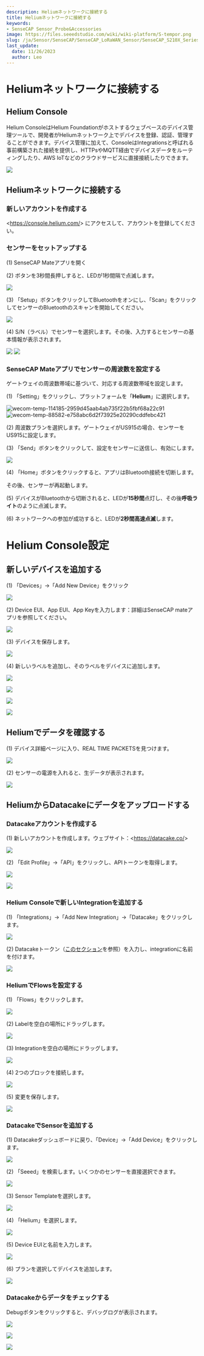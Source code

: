 ```yaml
---
description: Heliumネットワークに接続する
title: Heliumネットワークに接続する
keywords:
- SenseCAP Sensor_Probe&Accessories
image: https://files.seeedstudio.com/wiki/wiki-platform/S-tempor.png
slug: /ja/Sensor/SenseCAP/SenseCAP_LoRaWAN_Sensor/SenseCAP_S210X_Series/tutorial/How-to-Connect-SenseCAP-S210X-to-Helium-Network
last_update:
  date: 11/26/2023
  author: Leo
---
```


# Heliumネットワークに接続する

## Helium Console

Helium ConsoleはHelium Foundationがホストするウェブベースのデバイス管理ツールで、開発者がHeliumネットワーク上でデバイスを登録、認証、管理することができます。デバイス管理に加えて、ConsoleはIntegrationsと呼ばれる事前構築された接続を提供し、HTTPsやMQTT経由でデバイスデータをルーティングしたり、AWS IoTなどのクラウドサービスに直接接続したりできます。

![](https://files.seeedstudio.com/wiki/SenseCAPS210X/Helium_Network/003.png)

## Heliumネットワークに接続する

### 新しいアカウントを作成する

&lt;https://console.helium.com/&gt; にアクセスして、アカウントを登録してください。

### センサーをセットアップする

(1) SenseCAP Mateアプリを開く

(2) ボタンを3秒間長押しすると、LEDが1秒間隔で点滅します。

![](https://files.seeedstudio.com/wiki/SenseCAPS210X/Helium_Network/004.png)

(3) 「Setup」ボタンをクリックしてBluetoothをオンにし、「Scan」をクリックしてセンサーのBluetoothのスキャンを開始してください。

![](https://files.seeedstudio.com/wiki/SenseCAPS210X/Helium_Network/005.png)

(4) S/N（ラベル）でセンサーを選択します。その後、入力するとセンサーの基本情報が表示されます。

![](https://files.seeedstudio.com/wiki/SenseCAPS210X/Helium_Network/006.png)       ![](https://files.seeedstudio.com/wiki/SenseCAPS210X/Helium_Network/007.png)

### SenseCAP Mateアプリでセンサーの周波数を設定する

ゲートウェイの周波数帯域に基づいて、対応する周波数帯域を設定します。

(1) 「Setting」をクリックし、プラットフォームを「**Helium**」に選択します。

![wecom-temp-114185-2959d45aab4ab735f22b5fbf68a22c91](https://files.seeedstudio.com/wiki/SenseCAPS210X/Helium_Network/008.png)     ![wecom-temp-88582-e758abc6d2f73925e20290cddfebc421](https://files.seeedstudio.com/wiki/SenseCAPS210X/Helium_Network/009.png)

(2) 周波数プランを選択します。ゲートウェイがUS915の場合、センサーをUS915に設定します。

(3) 「Send」ボタンをクリックして、設定をセンサーに送信し、有効にします。

![](https://files.seeedstudio.com/wiki/SenseCAPS210X/Helium_Network/0010.png)

(4) 「Home」ボタンをクリックすると、アプリはBluetooth接続を切断します。

その後、センサーが再起動します。

(5) デバイスがBluetoothから切断されると、LEDが**15秒間**点灯し、その後**呼吸ライト**のように点滅します。

(6) ネットワークへの参加が成功すると、LEDが**2秒間高速点滅**します。

# Helium Console設定

## 新しいデバイスを追加する

(1) 「Devices」→「Add New Device」をクリック

![](https://files.seeedstudio.com/wiki/SenseCAPS210X/Helium_Network/0011.png)

(2) Device EUI、App EUI、App Keyを入力します：詳細はSenseCAP mateアプリを参照してください。

![](https://files.seeedstudio.com/wiki/SenseCAPS210X/Helium_Network/0012.png)

(3) デバイスを保存します。

![](https://files.seeedstudio.com/wiki/SenseCAPS210X/Helium_Network/0013.png)

(4) 新しいラベルを追加し、そのラベルをデバイスに追加します。

![](https://files.seeedstudio.com/wiki/SenseCAPS210X/Helium_Network/0014.png)

![](https://files.seeedstudio.com/wiki/SenseCAPS210X/Helium_Network/0015.png)

![](https://files.seeedstudio.com/wiki/SenseCAPS210X/Helium_Network/0016.png)

![](https://files.seeedstudio.com/wiki/SenseCAPS210X/Helium_Network/0017.png)

## Heliumでデータを確認する

(1) デバイス詳細ページに入り、REAL TIME PACKETSを見つけます。

![](https://files.seeedstudio.com/wiki/SenseCAPS210X/Helium_Network/0018.png)

(2) センサーの電源を入れると、生データが表示されます。

![](https://files.seeedstudio.com/wiki/SenseCAPS210X/Helium_Network/0019.png)

## HeliumからDatacakeにデータをアップロードする

### Datacakeアカウントを作成する

(1) 新しいアカウントを作成します。ウェブサイト：&lt;https://datacake.co/&gt;

![](https://files.seeedstudio.com/wiki/SenseCAPS210X/Helium_Network/0020.png)

(2) 「Edit Profile」->「API」をクリックし、APIトークンを取得します。

![](https://files.seeedstudio.com/wiki/SenseCAPS210X/Helium_Network/0021.png)

![](https://files.seeedstudio.com/wiki/SenseCAPS210X/Helium_Network/0022.png)

### Helium Consoleで新しいIntegrationを追加する

(1) 「Integrations」->「Add New Integration」->「Datacake」をクリックします。

![](https://files.seeedstudio.com/wiki/SenseCAPS210X/Helium_Network/0023.png)

(2) Datacakeトークン（[このセクション](https://files.seeedstudio.com/wiki/SenseCAPS210X/Helium_Network/#_Create_a_Datacake)を参照）を入力し、integrationに名前を付けます。

![](https://files.seeedstudio.com/wiki/SenseCAPS210X/Helium_Network/0024.png)

### HeliumでFlowsを設定する

(1) 「Flows」をクリックします。

![](https://files.seeedstudio.com/wiki/SenseCAPS210X/Helium_Network/0025.png)

(2) Labelを空白の場所にドラッグします。

![](https://files.seeedstudio.com/wiki/SenseCAPS210X/Helium_Network/0026.png)

(3) Integrationを空白の場所にドラッグします。

![](https://files.seeedstudio.com/wiki/SenseCAPS210X/Helium_Network/0027.png)

(4) 2つのブロックを接続します。

![](https://files.seeedstudio.com/wiki/SenseCAPS210X/Helium_Network/0028.png)

(5) 変更を保存します。

![](https://files.seeedstudio.com/wiki/SenseCAPS210X/Helium_Network/0029.png)

### DatacakeでSensorを追加する

(1) Datacakeダッシュボードに戻り、「Device」->「Add Device」をクリックします。

![](https://files.seeedstudio.com/wiki/SenseCAPS210X/Helium_Network/0030.png)

(2) 「Seeed」を検索します。いくつかのセンサーを直接選択できます。

![](https://files.seeedstudio.com/wiki/SenseCAPS210X/Helium_Network/0031.png)

(3) Sensor Templateを選択します。

![](https://files.seeedstudio.com/wiki/SenseCAPS210X/Helium_Network/0032.png)

(4) 「Helium」を選択します。

![](https://files.seeedstudio.com/wiki/SenseCAPS210X/Helium_Network/0033.png)

(5) Device EUIと名前を入力します。

![](https://files.seeedstudio.com/wiki/SenseCAPS210X/Helium_Network/0034.png)

(6) プランを選択してデバイスを追加します。

![](https://files.seeedstudio.com/wiki/SenseCAPS210X/Helium_Network/0035.png)

### Datacakeからデータをチェックする

Debugボタンをクリックすると、デバッグログが表示されます。

![](https://files.seeedstudio.com/wiki/SenseCAPS210X/Helium_Network/0036.png)

![](https://files.seeedstudio.com/wiki/SenseCAPS210X/Helium_Network/0037.png)

![](https://files.seeedstudio.com/wiki/SenseCAPS210X/Helium_Network/0038.png)
